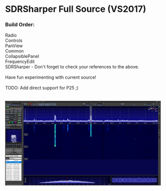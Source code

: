 # SDRSharper Full Source (VS2017)
<h3>Build Order:</h3>
	Radio<br>
  Controls<br>
	PanView<br>
	Common<br>
	CollapsiblePanel<br>
	FrequencyEdit<br>
	SDRSharper - Don't forget to check your references to the above.<br>
<br>
Have fun experimenting with current source!<br>
<br>
TODO: Add direct support for P25 ;)<br>
<br>
<br>
<img src="Screenshot.png"><br>
